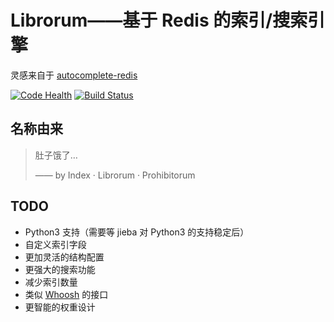 # Librorum——基于 Redis 的索引/搜索引擎

灵感来自于 [autocomplete-redis](https://github.com/fengli/autocomplete-redis)

[![Code Health](https://landscape.io/github/kxxoling/librorum/master/landscape.svg)](https://landscape.io/github/kxxoling/librorum/master)
[![Build Status](https://travis-ci.org/kxxoling/librorum.svg)](https://travis-ci.org/kxxoling/librorum)


## 名称由来

> 肚子饿了…
>
> —— by Index ‧ Librorum ‧ Prohibitorum


## TODO

* Python3 支持（需要等 jieba 对 Python3 的支持稳定后）
* 自定义索引字段
* 更加灵活的结构配置
* 更强大的搜索功能
* 减少索引数量
* 类似 [Whoosh](https://bitbucket.org/mchaput/whoosh/wiki/Home) 的接口
* 更智能的权重设计
